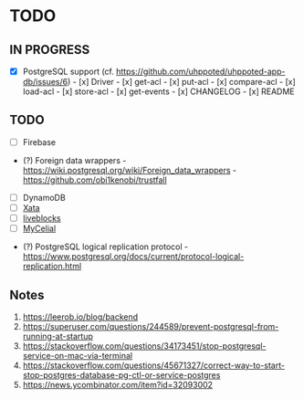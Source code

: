 # TODO

## IN PROGRESS

- [x] PostgreSQL support (cf. https://github.com/uhppoted/uhppoted-app-db/issues/6)
      - [x] Driver
      - [x] get-acl
      - [x] put-acl
      - [x] compare-acl
      - [x] load-acl
      - [x] store-acl
      - [x] get-events
      - [x] CHANGELOG
      - [x] README

## TODO

- [ ] Firebase
- (?) Foreign data wrappers
      - https://wiki.postgresql.org/wiki/Foreign_data_wrappers
      - https://github.com/obi1kenobi/trustfall
- [ ] DynamoDB
- [ ] [Xata](https://xata.io)
- [ ] [liveblocks](https://liveblocks.io)
- [ ] [MyCelial](https://github.com/mycelial)

- (?) PostgreSQL logical replication protocol
      - https://www.postgresql.org/docs/current/protocol-logical-replication.html

## Notes

1. https://leerob.io/blog/backend
2. https://superuser.com/questions/244589/prevent-postgresql-from-running-at-startup
3. https://stackoverflow.com/questions/34173451/stop-postgresql-service-on-mac-via-terminal
4. https://stackoverflow.com/questions/45671327/correct-way-to-start-stop-postgres-database-pg-ctl-or-service-postgres
5. https://news.ycombinator.com/item?id=32093002
